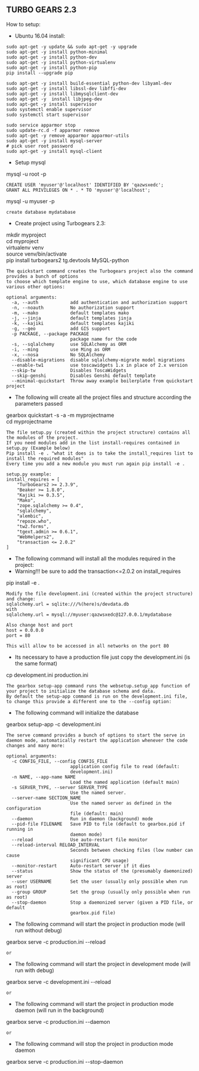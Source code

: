 ## TURBO GEARS 2.3 ##

How to setup:

* Ubuntu 16.04 install:

```objc
sudo apt-get -y update && sudo apt-get -y upgrade
sudo apt-get -y install python-minimal
sudo apt-get -y install python-dev
sudo apt-get -y install python-virtualenv
sudo apt-get -y install python-pip
pip install --upgrade pip

sudo apt-get -y install build-essential python-dev libyaml-dev
sudo apt-get -y install libssl-dev libffi-dev
sudo apt-get -y install libmysqlclient-dev
sudo apt-get -y  install libjpeg-dev
sudo apt-get -y install supervisor
sudo systemctl enable supervisor
sudo systemctl start supervisor

sudo service apparmor stop
sudo update-rc.d -f apparmor remove
sudo apt-get -y remove apparmor apparmor-utils
sudo apt-get -y install mysql-server
# pick user root password
sudo apt-get -y install mysql-client
```

* Setup mysql

mysql -u root -p
```objc
CREATE USER 'myuser'@'localhost' IDENTIFIED BY 'qazwsxedc';
GRANT ALL PRIVILEGES ON * . * TO 'myuser'@'localhost';
```
mysql -u myuser -p
```objc
create database mydatabase
```

* Create project using Turbogears 2.3:

mkdir myproject  
cd myproject  
virtualenv venv  
source venv/bin/activate  
pip install turbogears2 tg.devtools MySQL-python

```objc
The quickstart command creates the Turbogears project also the command provides a bunch of options 
to choose which template engine to use, which database engine to use various other options:

optional arguments:
  -a, --auth            add authentication and authorization support
  -n, --noauth          No authorization support
  -m, --mako            default templates mako
  -j, --jinja           default templates jinja
  -k, --kajiki          default templates kajiki
  -g, --geo             add GIS support
  -p PACKAGE, --package PACKAGE
                        package name for the code
  -s, --sqlalchemy      use SQLAlchemy as ORM
  -i, --ming            use Ming as ORM
  -x, --nosa            No SQLAlchemy
  --disable-migrations  disable sqlalchemy-migrate model migrations
  --enable-tw1          use toscawidgets 1.x in place of 2.x version
  --skip-tw             Disables ToscaWidgets
  --skip-genshi         Disables Genshi default template
  --minimal-quickstart  Throw away example boilerplate from quickstart project
```

* The following will create all the project files and structure according the parameters passed  

gearbox quickstart -s -a -m myprojectname  
cd myprojectname


```objc
The file setup.py (created within the project structure) contains all the modules of the project. 
If you need modules add in the list install-requires contained in setup.py (Example below)
Pip install -e . "what it does is to take the install_requires list to install the required modules"
Every time you add a new module you must run again pip install -e .

setup.py example:
install_requires = [
    "TurboGears2 >= 2.3.9",
    "Beaker >= 1.8.0",
    "Kajiki >= 0.3.5",
    "Mako",
    "zope.sqlalchemy >= 0.4",
    "sqlalchemy",
    "alembic",
    "repoze.who",
    "tw2.forms",
    "tgext.admin >= 0.6.1",
    "WebHelpers2",
    "transaction <= 2.0.2"
]
```

* The following command will install all the modules required in the project: 
* Warning!!! be sure to add the transaction<=2.0.2 on install_requires 

pip install -e .

```objc
Modify the file development.ini (created within the project structure) and change:
sqlalchemy.url = sqlite:///%(here)s/devdata.db
with
sqlalchemy.url = mysql://myuser:qazwsxedc@127.0.0.1/mydatabase

Also change host and port
host = 0.0.0.0
port = 80

This will allow to be accessed in all networks on the port 80

```

* Its necessary to have a production file just copy the development.ini (is the same format)  

cp development.ini production.ini

```objc
The gearbox setup-app command runs the websetup.setup_app function of your project to initialize the database schema and data.
By default the setup-app command is run on the development.ini file, to change this provide a different one to the --config option:
```

* The following command will initialize the database  

gearbox setup-app -c development.ini

```objc
The serve command provides a bunch of options to start the serve in daemon mode, automatically restart the application whenever the code changes and many more:

optional arguments:
  -c CONFIG_FILE, --config CONFIG_FILE
                        application config file to read (default:
                        development.ini)
  -n NAME, --app-name NAME
                        Load the named application (default main)
  -s SERVER_TYPE, --server SERVER_TYPE
                        Use the named server.
  --server-name SECTION_NAME
                        Use the named server as defined in the configuration
                        file (default: main)
  --daemon              Run in daemon (background) mode
  --pid-file FILENAME   Save PID to file (default to gearbox.pid if running in
                        daemon mode)
  --reload              Use auto-restart file monitor
  --reload-interval RELOAD_INTERVAL
                        Seconds between checking files (low number can cause
                        significant CPU usage)
  --monitor-restart     Auto-restart server if it dies
  --status              Show the status of the (presumably daemonized) server
  --user USERNAME       Set the user (usually only possible when run as root)
  --group GROUP         Set the group (usually only possible when run as root)
  --stop-daemon         Stop a daemonized server (given a PID file, or default
                        gearbox.pid file)
```
* The following command will start the project in production mode (will run without debug)  

gearbox serve -c production.ini --reload  

```objc
or  
```
* The following command will start the project in development mode (will run with debug)  

gearbox serve -c development.ini --reload    

```objc
or  
```    
* The following command will start the project in production mode daemon (will run in the background)      

gearbox serve -c production.ini --daemon

```objc
or  
```    
* The following command will stop the project in production mode daemon        

gearbox serve -c production.ini --stop-daemon
